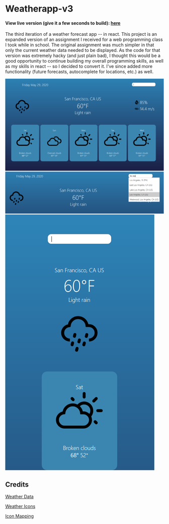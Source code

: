# Weatherapp-v3

#### View live version (give it a few seconds to build): [here](https://weatherapp-nt.herokuapp.com/)

The third iteration of a weather forecast app -- in react. This project is an expanded version of an assignment I received for a web programming class I took while in school. The original assignment was much simpler in that only the current weather data needed to be displayed. As the code for that version was extremely hacky (and just plain bad), I thought this would be a good opportunity to continue building my overall programming skills, as well as my skills in react -- so I decided to convert it. I've since added more functionality (future forecasts, autocomplete for locations, etc.) as well.

![](images/overview.PNG)
![](images/autocomplete.PNG)
![](images/mobile.PNG)

## Credits

[Weather Data](https://www.weatherbit.io/)

[Weather Icons](https://github.com/erikflowers/weather-icons)

[Icon Mapping](https://github.com/yohaybn/weatherbit.io-codes-to-weather-icon-mapping/blob/master/mapping.json) 